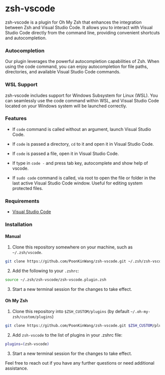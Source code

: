# zsh-vscode
zsh-vscode is a plugin for Oh My Zsh that enhances the integration between Zsh and Visual Studio Code. It allows you to interact with Visual Studio Code directly from the command line, providing convenient shortcuts and autocompletion. 

### Autocompletion
Our plugin leverages the powerful autocompletion capabilities of Zsh. When using the code command, you can enjoy autocompletion for file paths, directories, and available Visual Studio Code commands.

### WSL Support
zsh-vscode includes support for Windows Subsystem for Linux (WSL). You can seamlessly use the code command within WSL, and Visual Studio Code located on your Windows system will be launched correctly. 

### Features

 * If `code` command is called without an argument, launch Visual Studio Code.

 * If `code` is passed a directory, `cd` to it and open it in Visual Studio Code.

 * If `code` is passed a file, open it in Visual Studio Code.

 * If type in `code -` and press tab key, autocomplete and show help of vscode. 

 * If `sudo code` command is called, via root to open the file or folder in the last active Visual Studio Code window. Useful for editing system protected files.

### Requirements

 * [Visual Studio Code](https://code.visualstudio.com/)


### Installation

#### Manual

1. Clone this repository somewhere on your machine, such as `~/.zsh/vscode`.

  ```sh
  git clone https://github.com/PoonKinWang/zsh-vscode.git ~/.zsh/zsh-vscode
  ```

2. Add the following to your `.zshrc`:

  ```sh
  source ~/.zsh/zsh-vscode/zsh-vscode.plugin.zsh
  ```

3. Start a new terminal session for the changes to take effect.

#### Oh My Zsh

1. Clone this repository into `$ZSH_CUSTOM/plugins` (by default `~/.oh-my-zsh/custom/plugins`)

  ```sh
  git clone https://github.com/PoonKinWang/zsh-vscode.git $ZSH_CUSTOM/plugins/zsh-vscode
  ```

2. Add `zsh-vscode` to the list of plugins in your .zshrc file:

  ```sh
  plugins=(zsh-vscode)
  ```

3. Start a new terminal session for the changes to take effect.

Feel free to reach out if you have any further questions or need additional assistance.
